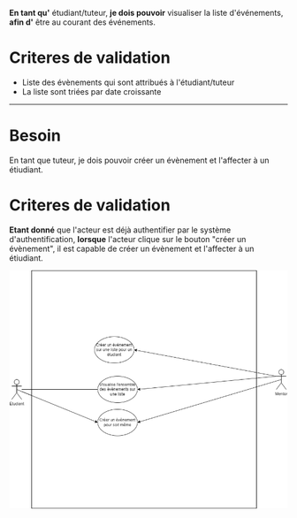**En tant qu'** étudiant/tuteur, **je dois pouvoir** visualiser la liste d'événements, **afin d'** être au courant des événements.

# Criteres de validation

- Liste des évènements qui sont attribués à l'étudiant/tuteur
- La liste sont triées par date croissante

---

# Besoin

En tant que tuteur, je dois pouvoir créer un évènement et l'affecter à un étiudiant.

# Criteres de validation

**Etant donné** que l'acteur est déjà authentifier par le système d'authentification, **lorsque** l'acteur clique sur le bouton "créer un évènement", il est capable de créer un évènement et l'affecter à un étiudiant.

![Schema](user_case_calendrier.png)
